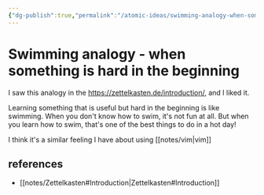 ```yaml
---
{"dg-publish":true,"permalink":"/atomic-ideas/swimming-analogy-when-something-is-hard-in-the-beginning/","dgHomeLink":true,"dgPassFrontmatter":false}
---
```


# Swimming analogy - when something is hard in the beginning

I saw this analogy in the <https://zettelkasten.de/introduction/>, and I liked it.

Learning something that is useful but hard in the beginning is like swimming. When you don't know how to swim, it's not fun at all. But when you learn how to swim, that's one of the best things to do in a hot day!

I think it's a similar feeling I have about using [[notes/vim|vim]]

## references

- [[notes/Zettelkasten#Introduction|Zettelkasten#Introduction]]